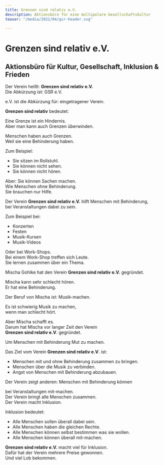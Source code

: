 ```yaml
---
title: Grenzen sind relativ e.V.
description: Aktionsbüro für eine multipolare Gesellschaftskultur
teaser: "/media/2022/04/gsr-header.svg"

---
```

# Grenzen sind relativ e.V.

## Aktionsbüro für Kultur, Gesellschaft, Inklusion & Frieden

Der Verein heißt: **Grenzen sind relativ e.V.**  
Die Abkürzung ist: GSR e.V.

e.V. ist die Abkürzung für: eingetragener Verein.

**Grenzen sind relativ** bedeutet:

Eine Grenze ist ein Hindernis.  
Aber man kann auch Grenzen überwinden.

Menschen haben auch Grenzen.  
Weil sie eine Behinderung haben.

Zum Beispiel:
- Sie sitzen im Rollstuhl.
- Sie können nicht sehen.
- Sie können nicht hören.

Aber: Sie können Sachen machen.  
Wie Menschen ohne Behinderung.  
Sie brauchen nur Hilfe.

Der Verein **Grenzen sind relativ e.V.** hilft Menschen mit Behinderung,  
bei Veranstaltungen dabei zu sein.

Zum Beispiel bei:
- Konzerten
- Festen
- Musik-Kursen
- Musik-Videos

Oder bei Work-Shops.  
Bei einem Work-Shop treffen sich Leute.  
Sie lernen zusammen über ein Thema.

Mischa Gohlke hat den Verein **Grenzen sind relativ e.V.** gegründet.

Mischa kann sehr schlecht hören.  
Er hat eine Behinderung.

Der Beruf von Mischa ist: Musik-machen.  

Es ist schwierig Musik zu machen,  
wenn man schlecht hört.

Aber Mischa schafft es.  
Darum hat Mischa vor langer Zeit den Verein  
**Grenzen sind relativ e.V**. gegründet.

Um Menschen mit Behinderung Mut zu machen.

Das Ziel vom Verein **Grenzen sind relativ e.V**. ist:

- Menschen mit und ohne Behinderung zusammen zu bringen.
- Menschen über die Musik zu verbinden.
- Angst von Menschen mit Behinderung abzubauen.

Der Verein zeigt anderen: Menschen mit Behinderung können

bei Veranstaltungen mit-machen.  
Der Verein bringt alle Menschen zusammen.  
Der Verein macht Inklusion.

Inklusion bedeutet:
- Alle Menschen sollen überall dabei sein.
- Alle Menschen haben die gleichen Rechte.
- Alle Menschen können selbst bestimmen was sie wollen.
- Alle Menschen können überall mit-machen.

**Grenzen sind relativ e.V.** macht viel für Inklusion.  
Dafür hat der Verein mehrere Preise gewonnen.  
Und viel Lob bekommen.